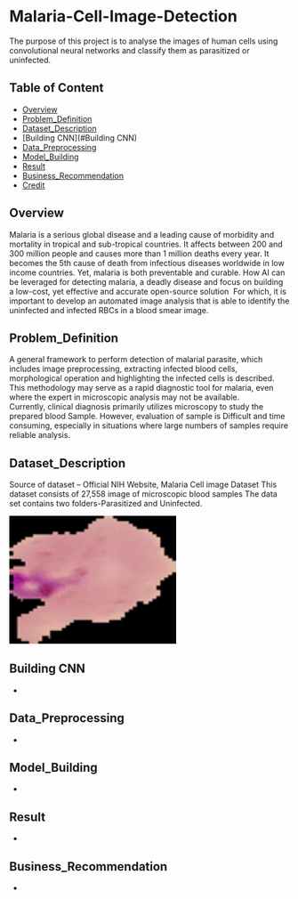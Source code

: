 # Malaria-Cell-Image-Detection
The purpose of this project is to analyse the images of human cells using convolutional neural networks and classify them as parasitized or uninfected.


## Table of Content
  * [Overview](#Overview)
  * [Problem_Definition](#Problem_Definition)
  * [Dataset_Description](#Dataset_Description)
  * [Building CNN](#Building CNN)
  * [Data_Preprocessing](#Data_Preprocessing)
  * [Model_Building](#Model_Building)
  * [Result](#Result)
  * [Business_Recommendation](#Business_Recommendation)
  * [Credit](#Credit)
  
## Overview
Malaria is a serious global disease and a leading cause of morbidity and mortality in tropical and sub-tropical countries. It affects between 200 and 300 million people and causes more than 1 million deaths every year. It becomes the 5th cause of death from infectious diseases worldwide in low  income countries. Yet, malaria is both preventable and curable. How AI can be leveraged for detecting malaria, a deadly disease and focus on building a low-cost, yet effective and accurate open-source solution  For which, it is important to develop an automated image analysis that is able to identify the uninfected and infected RBCs in a blood smear image. 
 
 ## Problem_Definition
A general framework to perform detection of malarial parasite, which includes image preprocessing, extracting infected blood cells, morphological operation and highlighting the infected cells is described. This methodology may serve as a rapid diagnostic tool for malaria, even where the expert in microscopic analysis may not be available.  
Currently, clinical diagnosis primarily utilizes microscopy to study the prepared blood Sample. However, evaluation of sample is Difficult and time consuming, especially in situations where large numbers of samples require reliable analysis.

 
 ## Dataset_Description
Source of dataset – Official NIH Website, Malaria Cell image Dataset 
This dataset consists of 27,558 image of microscopic blood samples
The data set contains two folders-Parasitized and Uninfected.

<img src="/Malaria_Uninfected.PNG" width="300">




 
## Building CNN
* 



## Data_Preprocessing
* 

## Model_Building
*

    
## Result
*
## Business_Recommendation
* 
